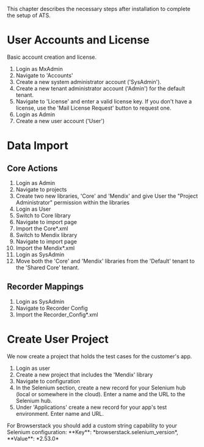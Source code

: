 This chapter describes the necessary steps after installation to complete the setup of ATS.

# User Accounts and License
Basic account creation and license.

1. Login as MxAdmin
1. Navigate to 'Accounts'
1. Create a new system administrator account ('SysAdmin').
1. Create a new tenant administrator account ('Admin') for the default tenant.
1. Navigate to 'License' and enter a valid license key. If you don't have a license, use the 'Mail License Request' button to request one.
1. Login as Admin
1. Create a new user account ('User')

# Data Import
## Core Actions
1. Login as Admin
1. Navigate to projects
1. Create two new libraries, 'Core' and 'Mendix' and give User the "Project Administrator" permission within the libraries
1. Login as User
1. Switch to Core library
1. Navigate to import page
1. Import the Core*.xml
1. Switch to Mendix library
1. Navigate to import page
1. Import the Mendix*.xml
1. Login as SysAdmin
1. Move both the 'Core' and 'Mendix' libraries from the 'Default' tenant to the 'Shared Core' tenant.

## Recorder Mappings
1. Login as SysAdmin
1. Navigate to Recorder Config
1. Import the Recorder_Config*.xml

# Create User Project
We now create a project that holds the test cases for the customer's app.

1. Login as user
1. Create a new project that includes the 'Mendix' library
1. Navigate to configuration
1. In the Selenium section, create a new record for your Selenium hub (local or somewhere in the cloud). Enter a name and the URL to the Selenium hub.
1. Under 'Applications' create a new record for your app's test environment. Enter name and URL.

<div class="alert alert-info">
For Browserstack you should add a custom string capability to your Selenium configuration:
 **Key**: *browserstack.selenium_version*, **Value**: *2.53.0*
</div>
